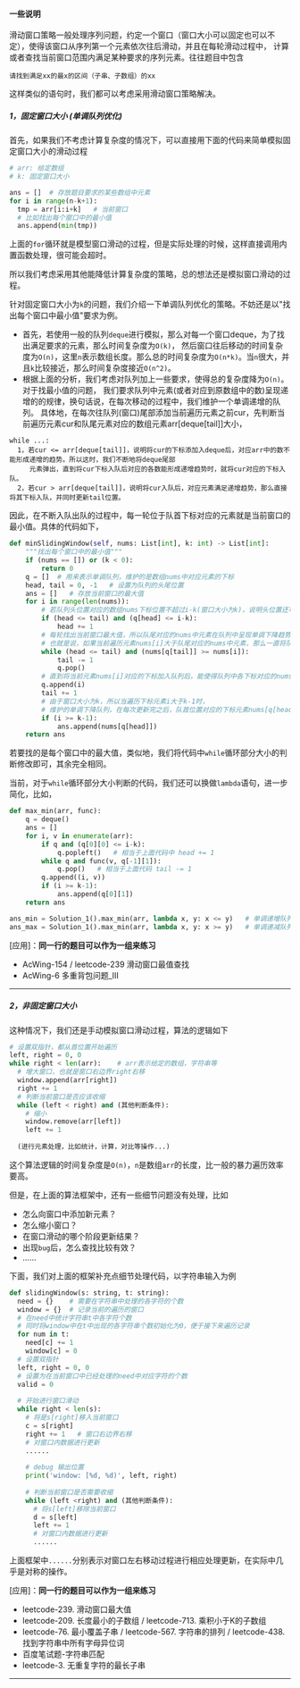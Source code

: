 #### 一些说明

滑动窗口策略一般处理序列问题，约定一个窗口（窗口大小可以固定也可以不定），使得该窗口从序列第一个元素依次往后滑动，并且在每轮滑动过程中，
计算或者查找当前窗口范围内满足某种要求的序列元素。往往题目中包含
```
请找到满足xx的最x的区间（子串、子数组）的xx
```
这样类似的语句时，我们都可以考虑采用滑动窗口策略解决。

##### 1，固定窗口大小 (单调队列优化)
首先，如果我们不考虑计算复杂度的情况下，可以直接用下面的代码来简单模拟固定窗口大小的滑动过程
```python
# arr: 给定数组
# k: 固定窗口大小

ans = []  # 存放题目要求的某些数组中元素
for i in range(n-k+1):
  tmp = arr[i:i+k]   # 当前窗口
  # 比如找出每个窗口中的最小值
  ans.append(min(tmp))
```
上面的`for`循环就是模型窗口滑动的过程，但是实际处理的时候，这样直接调用内置函数处理，很可能会超时。

所以我们考虑采用其他能降低计算复杂度的策略，总的想法还是模拟窗口滑动的过程。

针对固定窗口大小为`k`的问题，我们介绍一下单调队列优化的策略。不妨还是以"找出每个窗口中最小值"要求为例。
* 首先，若使用一般的队列`deque`进行模拟，那么对每一个窗口deque，为了找出满足要求的元素，那么时间复杂度为`O(k)`，
然后窗口往后移动的时间复杂度为`O(n)`，这里`n`表示数组长度。那么总的时间复杂度为`O(n*k)`。当`n`很大，并且`k`比较接近，那么时间复杂度接近`O(n^2)`。
* 根据上面的分析，我们考虑对队列加上一些要求，使得总的复杂度降为`O(n)`。对于找最小值的问题，
我们要求队列中元素(或者对应到原数组中的数)呈现递增的的规律，换句话说，在每次移动的过程中，我们维护一个单调递增的队列。
具体地，在每次往队列(窗口)尾部添加当前遍历元素之前cur，先判断当前遍历元素cur和队尾元素对应的数组元素arr[deque[tail]]大小，
```
while ...:
  1，若cur <= arr[deque[tail]]，说明将cur的下标添加入deque后，对应arr中的数不能形成递增的趋势。所以这时，我们不断地将deque尾部
     元素弹出，直到将cur下标入队后对应的各数能形成递增趋势时，就将cur对应的下标入队。
  2，若cur > arr[deque[tail]]，说明将cur入队后，对应元素满足递增趋势，那么直接将其下标入队，并同时更新tail位置。
```
因此，在不断入队出队的过程中，每一轮位于队首下标对应的元素就是当前窗口的最小值。具体的代码如下，
```python
def minSlidingWindow(self, nums: List[int], k: int) -> List[int]:
    """找出每个窗口中的最小值"""
    if (nums == []) or (k < 0):
        return 0
    q = []  # 用来表示单调队列，维护的是数组nums中对应元素的下标
    head, tail = 0, -1   # 设置为队列的头尾位置
    ans = []   # 存放当前窗口的最大值
    for i in range(len(nums)):
        # 若队列头位置对应的数组nums下标位置不超过i-k(窗口大小为k)，说明头位置还可以往后移动
        if (head <= tail) and (q[head] <= i-k):
            head += 1
        # 每轮找出当前窗口最大值，所以队尾对应的nums中元素在队列中呈现单调下降趋势
        # 也就是说，如果当前遍历元素nums[i]大于队尾对应的nums中元素，那么一直将队尾下标往左移
        while (head <= tail) and (nums[q[tail]] >= nums[i]):
            tail -= 1
            q.pop()
        # 直到将当前元素nums[i]对应的下标加入队列后，能使得队列中各下标对应的nums元素呈现下降趋势
        q.append(i)
        tail += 1
        # 由于窗口大小为k，所以当遍历下标元素i大于k-1时，
        # 维护的单调下降队列，在每次更新完之后，队首位置对应的下标元素nums[q[head]]就是当前窗口最大值
        if (i >= k-1):
            ans.append(nums[q[head]])
    return ans
```
若要找的是每个窗口中的最大值，类似地，我们将代码中`while`循环部分大小的判断修改即可，其余完全相同。

当前，对于`while`循环部分大小判断的代码，我们还可以换做`lambda`语句，进一步简化，比如，
```python
def max_min(arr, func):
    q = deque()
    ans = []
    for i, v in enumerate(arr):
        if q and (q[0][0] <= i-k):
            q.popleft()   # 相当于上面代码中 head += 1
        while q and func(v, q[-1][1]):
            q.pop()   # 相当于上面代码 tail -= 1
        q.append((i, v))
        if (i >= k-1):
            ans.append(q[0][1])
    return ans

ans_min = Solution_1().max_min(arr, lambda x, y: x <= y)   # 单调递增队列 -> 找最小值
ans_max = Solution_1().max_min(arr, lambda x, y: x >= y)   # 单调递减队列 -> 找最大值
```

[应用]：**同一行的题目可以作为一组来练习**
* AcWing-154 / leetcode-239 滑动窗口最值查找
* AcWing-6 多重背包问题_III
---------------------------------------------------------------------------------------


##### 2，非固定窗口大小
这种情况下，我们还是手动模拟窗口滑动过程，算法的逻辑如下
```python
# 设置双指针，都从首位置开始遍历
left, right = 0, 0
while right < len(arr):    # arr表示给定的数组，字符串等
  # 增大窗口，也就是窗口右边界right右移
  window.append(arr[right])
  right += 1
  # 判断当前窗口是否应该收缩
  while (left < right) and (其他判断条件):
    # 缩小
    window.remove(arr[left])
    left += 1
    
  (进行元素处理，比如统计，计算，对比等操作...)
```
这个算法逻辑的时间复杂度是`O(n)`，`n`是数组`arr`的长度，比一般的暴力遍历效率要高。

但是，在上面的算法框架中，还有一些细节问题没有处理，比如
* 怎么向窗口中添加新元素？
* 怎么缩小窗口？
* 在窗口滑动的哪个阶段更新结果？
* 出现`bug`后，怎么查找比较有效？
* ......

下面，我们对上面的框架补充点细节处理代码，以字符串输入为例
```python
def slidingWindow(s: string, t: string):
  need = {}    # 需要在字符串中处理的各字符的个数
  window = {}  # 记录当前的遍历的窗口
  # 在need中统计字符串t中各字符个数
  # 同时将window中在t中出现的各字符串个数初始化为0，便于接下来遍历记录
  for num in t:
    need[c] += 1
    window[c] = 0
  # 设置双指针
  left, right = 0, 0 
  # 设置为在当前窗口中已经处理的need中对应字符的个数
  valid = 0
  
  # 开始进行窗口滑动
  while right < len(s):
    # 将是s[right]移入当前窗口
    c = s[right]
    right += 1   # 窗口右边界右移
    # 对窗口内数据进行更新
    ......
    
    # debug 输出位置
    print('window: [%d, %d)', left, right)
    
    # 判断当前窗口是否需要收缩
    while (left <right) and (其他判断条件):
      # 将s[left]移除当前窗口
      d = s[left]
      left += 1
      # 对窗口内数据进行更新
      ......
```
上面框架中`......`分别表示对窗口左右移动过程进行相应处理更新，在实际中几乎是对称的操作。

[应用]：**同一行的题目可以作为一组来练习**
* leetcode-239. 滑动窗口最大值
* leetcode-209. 长度最小的子数组 / leetcode-713. 乘积小于K的子数组
* leetcode-76. 最小覆盖子串 / leetcode-567. 字符串的排列 / leetcode-438. 找到字符串中所有字母异位词
* 百度笔试题-字符串匹配
* leetcode-3. 无重复字符的最长子串
---------------------------------------------------------------------------------------
